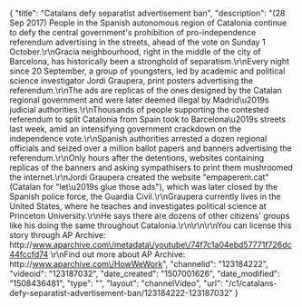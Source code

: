 {
    "title": "Catalans defy separatist advertisement ban",
    "description": "(28 Sep 2017) People in the Spanish autonomous region of Catalonia continue to defy the central government's prohibition of pro-independence referendum advertising in the streets, ahead of the vote on Sunday 1 October.\r\nGracia neighbourhood, right in the middle of the city of Barcelona, has historically been a stronghold of separatism.\r\nEvery night since 20 September, a group of youngsters, led by academic and political science investigator Jordi Graupera, print posters advertising the referendum.\r\nThe ads are replicas of the ones designed by the Catalan regional government and were later deemed illegal by Madrid\u2019s judicial authorities.\r\nThousands of people supporting the contested referendum to split Catalonia from Spain took to Barcelona\u2019s streets last week, amid an intensifying government crackdown on the independence vote.\r\nSpanish authorities arrested a dozen regional officials and seized over a million ballot papers and banners advertising the referendum.\r\nOnly hours after the detentions, websites containing replicas of the banners and asking sympathisers to print them mushroomed the internet.\r\nJordi Graupera created the website \"empaperem.cat\" (Catalan for \"let\u2019s glue those ads\"), which was later closed by the Spanish police force, the Guardia Civil.\r\nGraupera currently lives in the United States, where he teaches and investigates political science at Princeton University.\r\nHe says there are dozens of other citizens' groups like his doing the same throughout Catalonia.\r\n\r\n\r\nYou can license this story through AP Archive: http:\/\/www.aparchive.com\/metadata\/youtube\/74f7c1a04ebd57771f726dc44fccfd74 \r\nFind out more about AP Archive: http:\/\/www.aparchive.com\/HowWeWork",
    "channelid": "123184222",
    "videoid": "123187032",
    "date_created": "1507001626",
    "date_modified": "1508436481",
    "type": "",
    "layout": "channelVideo",
    "url": "\/c1\/catalans-defy-separatist-advertisement-ban\/123184222-123187032"
}
